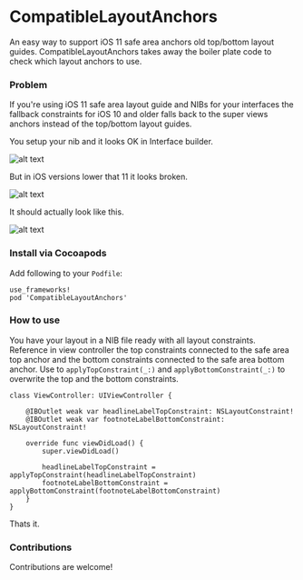# CompatibleLayoutAnchors
An easy way to support iOS 11 safe area anchors old top/bottom layout guides. CompatibleLayoutAnchors takes away the boiler plate code to check which layout anchors to use.


### Problem

If you're using iOS 11 safe area layout guide and NIBs for your interfaces the fallback constraints for iOS 10 and older falls back to the super views anchors instead of the top/bottom layout guides.

You setup your nib and it looks OK in Interface builder.

![alt text](https://github.com/truffls/compatible-layout-anchors-ios/raw/master/readme-images/setup-nib.png "Setup NIB")

But in iOS versions lower that 11 it looks broken.

![alt text](https://github.com/truffls/compatible-layout-anchors-ios/raw/master/readme-images/before.gif "Broken layout constraints")

It should actually look like this.

![alt text](https://github.com/truffls/compatible-layout-anchors-ios/raw/master/readme-images/after.jpg "Fixed layout constraints")


### Install via Cocoapods

Add following to your `Podfile`:

    use_frameworks!
    pod 'CompatibleLayoutAnchors'


### How to use

You have your layout in a NIB file ready with all layout constraints. Reference in view controller the top constraints connected to the safe area top anchor and the bottom constraints connected to the safe area bottom anchor. Use to `applyTopConstraint(_:)` and `applyBottomConstraint(_:)` to overwrite the top and the bottom constraints.

    class ViewController: UIViewController {

        @IBOutlet weak var headlineLabelTopConstraint: NSLayoutConstraint!
        @IBOutlet weak var footnoteLabelBottomConstraint: NSLayoutConstraint!

        override func viewDidLoad() {
            super.viewDidLoad()

            headlineLabelTopConstraint = applyTopConstraint(headlineLabelTopConstraint)
            footnoteLabelBottomConstraint = applyBottomConstraint(footnoteLabelBottomConstraint)
        }
    }

Thats it.

### Contributions

Contributions are welcome!
